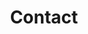 ---
title: "Contact"
layout: contact
summary: ""
description: ""
images:
  - "/images/social.jpg"
menu:
  main:
    identifire: contact
    name: Contact
    weight: 70

contact_image: "/images/contact-image.jpeg"
page_header: "/images/contact-banner.jpg"
# form_text: "Lorem ipsum dolor sit amet, consectetur adipiscing elit, sed do eiusmod tempor incididunt."
---